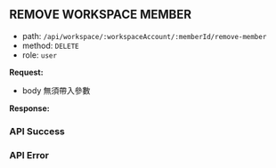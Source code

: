 ## REMOVE WORKSPACE MEMBER

- path: `/api/workspace/:workspaceAccount/:memberId/remove-member`
- method: `DELETE`
- role: `user`

**Request:**

- body 無須帶入參數

**Response:**

### API Success

### API Error
